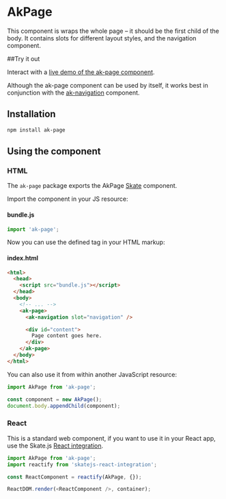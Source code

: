 # AkPage

This component is wraps the whole page – it should be the first child of the body. It contains slots for different layout styles, and the navigation component.

##Try it out

Interact with a [live demo of the ak-page component](https://aui-cdn.atlassian.com/atlaskit/stories/ak-page/@VERSION@/).

Although the ak-page component can be used by itself, it works best in conjunction with the [ak-navigation](https://www.npmjs.com/package/ak-navigation) component.

## Installation

```sh
npm install ak-page
```

## Using the component

### HTML

The `ak-page` package exports the AkPage [Skate](https://github.com/skatejs/skatejs) component.

Import the component in your JS resource:

#### bundle.js

```js
import 'ak-page';
```

Now you can use the defined tag in your HTML markup:

#### index.html

```html
<html>
  <head>
    <script src="bundle.js"></script>
  </head>
  <body>
    <!-- ... -->
    <ak-page>
      <ak-navigation slot="navigation" />

      <div id="content">
        Page content goes here.
      </div>
    </ak-page>
  </body>
</html>
```

You can also use it from within another JavaScript resource:

```js
import AkPage from 'ak-page';

const component = new AkPage();
document.body.appendChild(component);
```

### React

This is a standard web component, if you want to use it in your React app, use the Skate.js [React integration](https://github.com/webcomponents/react-integration).

```js
import AkPage from 'ak-page';
import reactify from 'skatejs-react-integration';

const ReactComponent = reactify(AkPage, {});

ReactDOM.render(<ReactComponent />, container);
```
